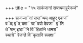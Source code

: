 +++
title = "१५ साकंजानां सप्तथमाहुरेकजं"

+++
साकंजा᳓नां सप्त᳓थम् आहुर् एकजं᳓  
ष᳓ळ् इ᳓द् यमा᳓ ऋ᳓षयो देवजा᳓ इ᳓ति  
ते᳓षाम् इष्टा᳓नि वि᳓हितानि धामश᳓  
स्थात्रे᳓ रेजन्ते वि᳓कृतानि रूपशः᳓